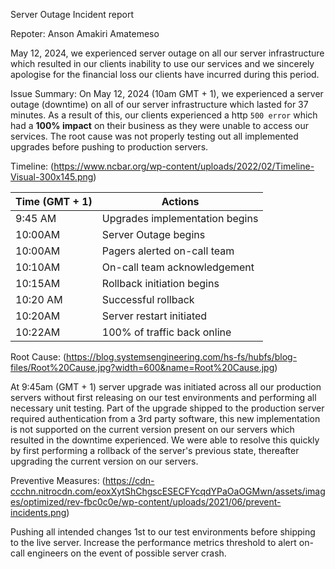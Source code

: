 Server Outage Incident report

Repoter:
Anson Amakiri Amatemeso


May 12, 2024, we experienced server outage on all our server infrastructure which resulted in our clients inability to use our services and we sincerely apologise for the financial loss our clients have incurred during this period.

Issue Summary:
On May 12, 2024 (10am GMT + 1), we experienced a server outage (downtime) on all of our server infrastructure which lasted for 37 minutes. As a result of this, our clients experienced a http `500 error` which had a __100% impact__ on their business as they were unable to access our services. The root cause was not properly testing out all implemented upgrades before pushing to production servers.

Timeline:
(https://www.ncbar.org/wp-content/uploads/2022/02/Timeline-Visual-300x145.png)

| Time (GMT + 1) | Actions |
| -------------- | -------- |
| 9:45 AM | Upgrades implementation begins |
| 10:00AM | Server Outage begins |
| 10:00AM | Pagers alerted on-call team |
| 10:10AM | On-call team acknowledgement |
| 10:15AM | Rollback initiation begins |
| 10:20 AM | Successful rollback|
| 10:20AM | Server restart initiated|
| 10:22AM | 100% of traffic back online|

Root Cause:
(https://blog.systemsengineering.com/hs-fs/hubfs/blog-files/Root%20Cause.jpg?width=600&name=Root%20Cause.jpg)

At 9:45am (GMT + 1) server upgrade was initiated across all our production servers without first releasing on our test environments and performing all necessary unit testing. Part of the upgrade shipped to the production server required authentication from a 3rd party software, this new implementation is not supported on the current version present on our servers which resulted in the downtime experienced. We were able to resolve this quickly by first performing a rollback of the server's previous state, thereafter upgrading the current version on our servers.

Preventive Measures:
(https://cdn-ccchn.nitrocdn.com/eoxXytShChgscESECFYcqdYPaOaOGMwn/assets/images/optimized/rev-fbc0c0e/wp-content/uploads/2021/06/prevent-incidents.png)

Pushing all intended changes 1st to our test environments before shipping to the live server.
Increase the performance metrics threshold to alert on-call engineers on the event of possible server crash.
